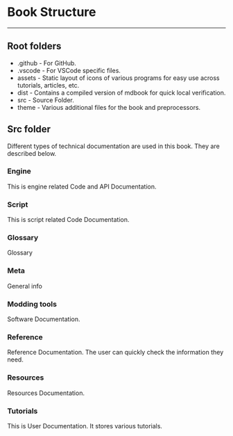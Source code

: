 # Book Structure

___

## Root folders

- .github - For GitHub.
- .vscode - For VSCode specific files.
- assets - Static layout of icons of various programs for easy use across tutorials, articles, etc.
- dist - Contains a compiled version of mdbook for quick local verification.
- src - Source Folder.
- theme - Various additional files for the book and preprocessors.

## Src folder

Different types of technical documentation are used in this book. They are described below.

### Engine

This is engine related Code and API Documentation.

### Script

This is script related Code Documentation.

### Glossary

Glossary

### Meta

General info

### Modding tools

Software Documentation.

### Reference

Reference Documentation. The user can quickly check the information they need.

### Resources

Resources Documentation.

### Tutorials

This is User Documentation. It stores various tutorials.

